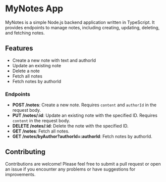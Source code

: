 # MyNotes App

MyNotes is a simple Node.js backend application written in TypeScript. It provides endpoints to manage notes, including creating, updating, deleting, and fetching notes.

## Features

- Create a new note with text and authorId
- Update an existing note
- Delete a note
- Fetch all notes
- Fetch notes by authorId

### Endpoints

- **POST /notes**: Create a new note. Requires `content` and `authorId` in the request body.
- **PUT /notes/:id**: Update an existing note with the specified ID. Requires `content` in the request body.
- **DELETE /notes/:id**: Delete the note with the specified ID.
- **GET /notes**: Fetch all notes.
- **GET /notes/byAuthor?authorId=:authorId**: Fetch notes by authorId.

## Contributing

Contributions are welcome! Please feel free to submit a pull request or open an issue if you encounter any problems or have suggestions for improvements.


